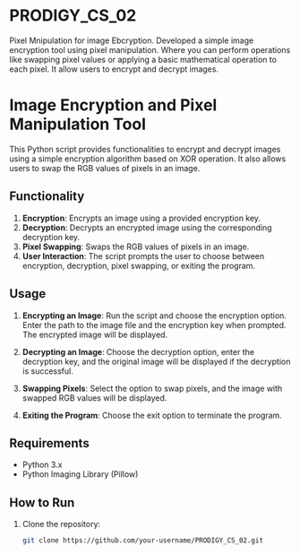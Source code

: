 # PRODIGY_CS_02

Pixel Mnipulation for image Ebcryption. Developed a simple image encryption tool using pixel manipulation. Where you can perform operations like swapping pixel values or applying a basic mathematical operation to each pixel. It allow users to encrypt and decrypt images.

# Image Encryption and Pixel Manipulation Tool

This Python script provides functionalities to encrypt and decrypt images using a simple encryption algorithm based on XOR operation. It also allows users to swap the RGB values of pixels in an image.

## Functionality

1. **Encryption**: Encrypts an image using a provided encryption key.
2. **Decryption**: Decrypts an encrypted image using the corresponding decryption key.
3. **Pixel Swapping**: Swaps the RGB values of pixels in an image.
4. **User Interaction**: The script prompts the user to choose between encryption, decryption, pixel swapping, or exiting the program.

## Usage

1. **Encrypting an Image**: Run the script and choose the encryption option. Enter the path to the image file and the encryption key when prompted. The encrypted image will be displayed.

2. **Decrypting an Image**: Choose the decryption option, enter the decryption key, and the original image will be displayed if the decryption is successful.

3. **Swapping Pixels**: Select the option to swap pixels, and the image with swapped RGB values will be displayed.

4. **Exiting the Program**: Choose the exit option to terminate the program.

## Requirements

- Python 3.x
- Python Imaging Library (Pillow)

## How to Run

1. Clone the repository:

   ```bash
   git clone https://github.com/your-username/PRODIGY_CS_02.git
